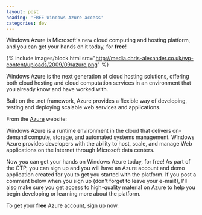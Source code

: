 ```yaml
---
layout: post
heading: 'FREE Windows Azure access'
categories: dev
---
```


Windows Azure is Microsoft's new cloud computing and hosting platform, and you can get your hands on it today, for **free**!

{% include images/block.html src="http://media.chris-alexander.co.uk/wp-content/uploads/2009/09/azure.png" %}

Windows Azure is the next generation of cloud hosting solutions, offering both cloud hosting and cloud computation services in an environment that you already know and have worked with.

Built on the .net framework, Azure provides a flexible way of developing, testing and deploying scalable web services and applications.

From the [Azure](http://www.microsoft.com/azure) website:

Windows Azure is a runtime environment in the cloud that delivers on-demand compute, storage, and automated systems management. Windows Azure provides developers with the ability to host, scale, and manage Web applications on the Internet through Microsoft data centers.

Now *you* can get your hands on Windows Azure today, for free! As part of the CTP, you can sign up and you will have an Azure account and demo application created for you to get you started with the platform. If you post a comment below when you sign up (don't forget to leave your e-mail!), I'll also make sure you get access to high-quality material on Azure to help you begin developing or learning more about the platform.

To get your **free** Azure account, sign up now.

